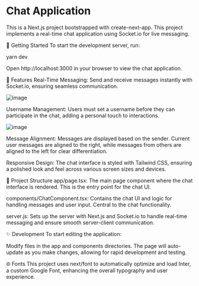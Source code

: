 
# **Chat Application**
This is a Next.js project bootstrapped with create-next-app. This project implements a real-time chat application using Socket.io for live messaging.

🚀 Getting Started
To start the development server, run:

yarn dev

Open http://localhost:3000 in your browser to view the chat application.

🌟 Features
Real-Time Messaging: Send and receive messages instantly with Socket.io, ensuring seamless communication.

![image](https://github.com/user-attachments/assets/6bff4ca7-abea-4764-9f82-2fab211b9bcc)

Username Management: Users must set a username before they can participate in the chat, adding a personal touch to interactions.

![image](https://github.com/user-attachments/assets/f35f038e-7320-47d6-93e8-d1f132a57758)

Message Alignment: Messages are displayed based on the sender. Current user messages are aligned to the right, while messages from others are aligned to the left for clear differentiation.

Responsive Design: The chat interface is styled with Tailwind CSS, ensuring a polished look and feel across various screen sizes and devices.

📁 Project Structure
app/page.tsx: The main page component where the chat interface is rendered. This is the entry point for the chat UI.

components/ChatComponent.tsx: Contains the chat UI and logic for handling messages and user input. Central to the chat functionality.

server.js: Sets up the server with Next.js and Socket.io to handle real-time messaging and ensure smooth server-client communication.

✨ Development
To start editing the application:

Modify files in the app and components directories.
The page will auto-update as you make changes, allowing for rapid development and testing.

🌐 Fonts
This project uses next/font to automatically optimize and load Inter, a custom Google Font, enhancing the overall typography and user experience.






